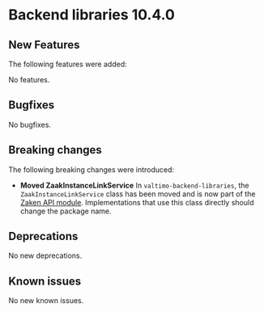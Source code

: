 # Backend libraries 10.4.0

## New Features

The following features were added:

No features.

## Bugfixes

No bugfixes.

## Breaking changes

The following breaking changes were introduced:

* **Moved ZaakInstanceLinkService**
  In `valtimo-backend-libraries`, the `ZaakInstanceLinkService` class has been moved and is now part of
  the [Zaken API module](/introduction/modules/modules.md#zaken-api). Implementations that use this class directly should change the package name.

## Deprecations

No new deprecations.

## Known issues

No new known issues.
